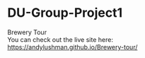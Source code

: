 # DU-Group-Project1
Brewery Tour  
You can check out the live site here:  https://andylushman.github.io/Brewery-tour/
